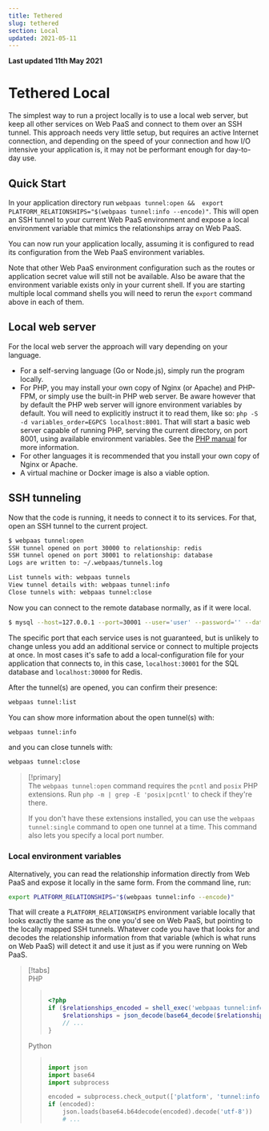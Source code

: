 ```yaml
---
title: Tethered
slug: tethered
section: Local
updated: 2021-05-11
---
```


**Last updated 11th May 2021**


# Tethered Local

The simplest way to run a project locally is to use a local web server, but keep all other services on Web PaaS and connect to them over an SSH tunnel.  This approach needs very little setup, but requires an active Internet connection, and depending on the speed of your connection and how I/O intensive your application is, it may not be performant enough for day-to-day use.

## Quick Start

In your application directory run `webpaas tunnel:open &&  export PLATFORM_RELATIONSHIPS="$(webpaas tunnel:info --encode)"`. This will open an SSH tunnel to your current Web PaaS environment and expose a local environment variable that mimics the relationships array on Web PaaS.

You can now run your application locally, assuming it is configured to read its configuration from the Web PaaS environment variables.

Note that other Web PaaS environment configuration such as the routes or application secret value will still not be available.  Also be aware that the environment variable exists only in your current shell.  If you are starting multiple local command shells you will need to rerun the `export` command above in each of them.

## Local web server

For the local web server the approach will vary depending on your language.

* For a self-serving language (Go or Node.js), simply run the program locally.
* For PHP, you may install your own copy of Nginx (or Apache) and PHP-FPM, or simply use the built-in PHP web server.  Be aware however that by default the PHP web server will ignore environment variables by default.  You will need to explicitly instruct it to read them, like so: `php -S -d variables_order=EGPCS localhost:8001`.  That will start a basic web server capable of running PHP, serving the current directory, on port 8001, using available environment variables.  See the [PHP manual](https://www.php.net/manual/en/features.commandline.webserver.php) for more information.
* For other languages it is recommended that you install your own copy of Nginx or Apache.
* A virtual machine or Docker image is also a viable option.

## SSH tunneling

Now that the code is running, it needs to connect it to its services.  For that, open an SSH tunnel to the current project.

```bash
$ webpaas tunnel:open
SSH tunnel opened on port 30000 to relationship: redis
SSH tunnel opened on port 30001 to relationship: database
Logs are written to: ~/.webpaas/tunnels.log

List tunnels with: webpaas tunnels
View tunnel details with: webpaas tunnel:info
Close tunnels with: webpaas tunnel:close
```

Now you can connect to the remote database normally, as if it were local.

```bash
$ mysql --host=127.0.0.1 --port=30001 --user='user' --password='' --database='main'
```

The specific port that each service uses is not guaranteed, but is unlikely to change unless you add an additional service or connect to multiple projects at once.  In most cases it's safe to add a local-configuration file for your application that connects to, in this case, `localhost:30001` for the SQL database and `localhost:30000` for Redis.


After the tunnel(s) are opened, you can confirm their presence:

```bash
webpaas tunnel:list
```

You can show more information about the open tunnel(s) with:

```bash
webpaas tunnel:info
```

and you can close tunnels with:

```bash
webpaas tunnel:close
```

> [!primary]  
> The `webpaas tunnel:open` command requires the `pcntl` and `posix` PHP extensions. Run `php -m | grep -E 'posix|pcntl'` to check if they're there.
> 
> If you don't have these extensions installed, you can use the `webpaas tunnel:single` command to open one tunnel at a time. This command also lets you specify a local port number.
> 

### Local environment variables

Alternatively, you can read the relationship information directly from Web PaaS and expose it locally in the same form.  From the command line, run:

```bash
export PLATFORM_RELATIONSHIPS="$(webpaas tunnel:info --encode)"
```

That will create a `PLATFORM_RELATIONSHIPS` environment variable locally that looks exactly the same as the one you'd see on Web PaaS, but pointing to the locally mapped SSH tunnels.  Whatever code you have that looks for and decodes the relationship information from that variable (which is what runs on Web PaaS) will detect it and use it just as if you were running on Web PaaS.



> [!tabs]      
> PHP     
>> ``` php     
>> 
>> <?php
>> if ($relationships_encoded = shell_exec('webpaas tunnel:info --encode')) {
>>     $relationships = json_decode(base64_decode($relationships_encoded, TRUE), TRUE);
>>     // ...
>> }
>> 
>> ```     
> Python     
>> ``` python     
>> 
>> import json
>> import base64
>> import subprocess
>> 
>> encoded = subprocess.check_output(['platform', 'tunnel:info', '--encode'])
>> if (encoded):
>>     json.loads(base64.b64decode(encoded).decode('utf-8'))
>>     # ...
>> 
>> ```     
